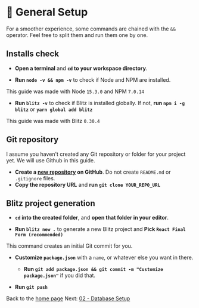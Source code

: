# 🐾 General Setup

For a smoother experience, some commands are chained with the `&&` operator. Feel free to split them and run them one by one.

## Installs check

- **Open a terminal** and **`cd` to your workspace directory**.

- **Run `node -v && npm -v`** to check if Node and NPM are installed.

This guide was made with Node `15.3.0` and NPM `7.0.14`

- **Run `blitz -v`** to check if Blitz is installed globally. If not, **run `npm i -g blitz`** or **`yarn global add blitz`**

This guide was made with Blitz `0.30.4`

## Git repository

I assume you haven't created any Git repository or folder for your project yet. We will use Github in this guide.

- **Create a [new repository](https://github.com/new) on GitHub**. Do not create `README.md` or `.gitignore` files.
- **Copy the repository URL** and **run `git clone YOUR_REPO_URL`**

## Blitz project generation

- **`cd` into the created folder**, and **open that folder in your editor**.

- **Run `blitz new .`** to generate a new Blitz project and **Pick `React Final Form (recommended)`**

This command creates an initial Git commit for you.

- **Customize `package.json`** with a `name`, or whatever else you want in there.
  - **Run `git add package.json && git commit -m "Customize package.json"`** if you did that.

- **Run `git push`**

Back to the [home page](https://github.com/verekia/blitz-app-steps)
Next: [02 - Database Setup](/02-database-setup#readme)
